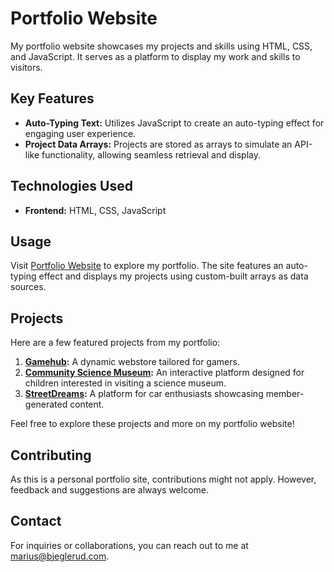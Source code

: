 # Portfolio Website

My portfolio website showcases my projects and skills using HTML, CSS, and JavaScript. It serves as a platform to display my work and skills to visitors.

## Key Features

- **Auto-Typing Text:** Utilizes JavaScript to create an auto-typing effect for engaging user experience.
- **Project Data Arrays:** Projects are stored as arrays to simulate an API-like functionality, allowing seamless retrieval and display.

## Technologies Used

- **Frontend:** HTML, CSS, JavaScript

## Usage

Visit [Portfolio Website](your_website_url_here) to explore my portfolio. The site features an auto-typing effect and displays my projects using custom-built arrays as data sources.

## Projects

Here are a few featured projects from my portfolio:

1. **[Gamehub](https://github.com/Zentaa1/Gamehub):** A dynamic webstore tailored for gamers.
2. **[Community Science Museum](https://github.com/Zentaa1/SemesterProject1):** An interactive platform designed for children interested in visiting a science museum.
3. **[StreetDreams](https://github.com/Noroff-FEU-Assignments/project-exam-1-Zentaa1):** A platform for car enthusiasts showcasing member-generated content.

Feel free to explore these projects and more on my portfolio website!

## Contributing

As this is a personal portfolio site, contributions might not apply. However, feedback and suggestions are always welcome.

## Contact

For inquiries or collaborations, you can reach out to me at [marius@bjeglerud.com](mailto:marius@bjeglerud.com).
